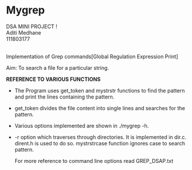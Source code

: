 # Mygrep  

DSA MINI PROJECT !<br>
Aditi Medhane <br>
111803177<br><br>

Implementation of Grep commands[Global Regulation Expression Print]

Aim: To search a file for a particular string. 

**REFERENCE TO VARIOUS FUNCTIONS**
		
					
* The Program uses get_token and mystrstr functions to find the pattern and print the lines containing the pattern.

* get_token divides the file content into single lines and searches for the pattern.

* Various options implemented are shown in ./mygrep -h. 

* -r option which traverses through directories.
  It is implemented in dir.c. dirent.h is used to do so.
  mystrstrcase function ignores case to search pattern.
	
  For more reference to command line options read GREP_DSAP.txt


